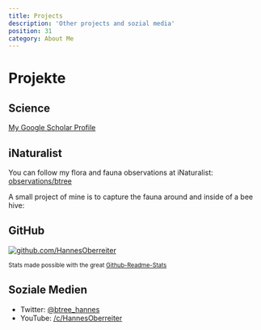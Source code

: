 ```yaml
---
title: Projects
description: 'Other projects and sozial media'
position: 31
category: About Me
---
```

# Projekte

## Science

<a href="https://scholar.google.com/citations?user=bs_92jEAAAAJ&hl">My Google Scholar Profile</a>

<google-scholar></google-scholar>

## iNaturalist

You can follow my flora and fauna observations at iNaturalist: <a href="https://www.inaturalist.org/observations/btree">observations/btree</a>

<inat></inat>

A small project of mine is to capture the fauna around and inside of a bee hive:

<a href="https://www.inaturalist.org/projects/beehive-fauna"><cloud-image url="btree-info/img/inat" alt="iNaturalist"></cloud-image></a>

## GitHub

<a href="https://github.com/HannesOberreiter">
    <client-only>
        <img src="https://github-readme-stats.vercel.app/api?username=HannesOberreiter&count_private=true&show_icons=true&theme=merko" alt = "github.com/HannesOberreiter" />
    </client-only>
</a>

<small>Stats made possible with the great [Github-Readme-Stats](https://github-readme-stats.vercel.app)</small>

## Soziale Medien

- Twitter: <a href="https://twitter.com/btree_hannes">@btree_hannes</a>
- YouTube: <a href="https://www.youtube.com/c/HannesOberreiter">/c/HannesOberreiter</a>
